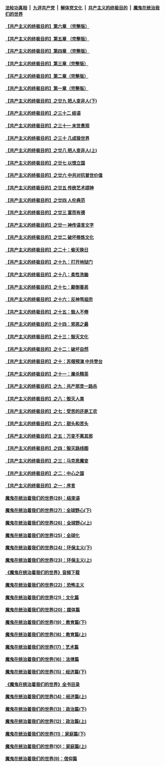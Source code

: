 ####  [法轮功真相](../../../../basic/blob/master/README.md?t=06270631) &nbsp;|&nbsp; [九评共产党](../../../../9ping.md/blob/master/README.md?t=06270631) &nbsp;|&nbsp; [解体党文化](../../../../jtdwh.md/blob/master/README.md?t=06270631)  &nbsp;|&nbsp; [共产主义的终极目的](../../../../gczydzjmd.md/blob/master/README.md?t=06270631) &nbsp;|&nbsp; [魔鬼在统治我们的世界](../../../../mgztzwmdsj.md/blob/master/README.md?t=06270631) 

#### [【共产主义的终极目的】第六章 （完整版）](../pages/nsc422/n11428913.md?t=06270631) 

#### [【共产主义的终极目的】第五章 （完整版）](../pages/nsc422/n11428912.md?t=06270631) 

#### [【共产主义的终极目的】第四章 （完整版）](../pages/nsc422/n11428907.md?t=06270631) 

#### [【共产主义的终极目的】第三章（完整版）](../pages/nsc422/n11428848.md?t=06270631) 

#### [【共产主义的终极目的】第二章（完整版）](../pages/nsc422/n11428831.md?t=06270631) 

#### [【共产主义的终极目的】第一章（完整版）](../pages/nsc422/n11417651.md?t=06270631) 

#### [【共产主义的终极目的】之廿九 把人变非人(下)](../pages/nsc422/n11344140.md?t=06270631) 

#### [【共产主义的终极目的】之三十二 结语](../pages/nsc422/n11360535.md?t=06270631) 

#### [【共产主义的终极目的】之三十一 末世景观](../pages/nsc422/n11351129.md?t=06270631) 

#### [【共产主义的终极目的】之三十 几成狼世界](../pages/nsc422/n11348280.md?t=06270631) 

#### [【共产主义的终极目的】之廿八 把人变非人(上)](../pages/nsc422/n11340492.md?t=06270631) 

#### [【共产主义的终极目的】之廿七 以恨立国](../pages/nsc422/n11336944.md?t=06270631) 

#### [【共产主义的终极目的】之廿六 中共对抗普世价值](../pages/nsc422/n11324785.md?t=06270631) 

#### [【共产主义的终极目的】之廿五 传统艺术颂神](../pages/nsc422/n11296396.md?t=06270631) 

#### [【共产主义的终极目的】之廿四 人伦典范](../pages/nsc422/n11296397.md?t=06270631) 

#### [【共产主义的终极目的】之廿三 富而有德](../pages/nsc422/n11283598.md?t=06270631) 

#### [【共产主义的终极目的】之廿一 神传语言文字](../pages/nsc422/n11263265.md?t=06270631) 

#### [【共产主义的终极目的】之廿二 破坏修炼文化](../pages/nsc422/n11245728.md?t=06270631) 

#### [【共产主义的终极目的】之二十：偷天换日](../pages/nsc422/n11238846.md?t=06270631) 

#### [【共产主义的终极目的】之十九：打开地狱门](../pages/nsc422/n11206376.md?t=06270631) 

#### [【共产主义的终极目的】之十八：柔性洗脑](../pages/nsc422/n11199994.md?t=06270631) 

#### [【共产主义的终极目的】之十七：颠倒善恶](../pages/nsc422/n11179782.md?t=06270631) 

#### [【共产主义的终极目的】之十六：反神骂祖宗](../pages/nsc422/n11166798.md?t=06270631) 

#### [【共产主义的终极目的】之十五：毁人不倦](../pages/nsc422/n11166792.md?t=06270631) 

#### [【共产主义的终极目的】之十四：邪恶之最](../pages/nsc422/n11150249.md?t=06270631) 

#### [【共产主义的终极目的】之十三：毁灭文化](../pages/nsc422/n11135227.md?t=06270631) 

#### [【共产主义的终极目的】之十二：破坏自然](../pages/nsc422/n11135214.md?t=06270631) 

#### [【共产主义的终极目的】之十：苏俄预演 中共登台](../pages/nsc422/n11118424.md?t=06270631) 

#### [【共产主义的终极目的】之十一：屠杀精英](../pages/nsc422/n11118442.md?t=06270631) 

#### [【共产主义的终极目的】之九：共产邪灵一路杀](../pages/nsc422/n11114139.md?t=06270631) 

#### [【共产主义的终极目的】之八：毁灭人类](../pages/nsc422/n11108503.md?t=06270631) 

#### [【共产主义的终极目的】之七：受苦的还是工农](../pages/nsc422/n11101809.md?t=06270631) 

#### [【共产主义的终极目的】之六：甜头和苦头](../pages/nsc422/n11096971.md?t=06270631) 

#### [【共产主义的终极目的】之五：万变不离其邪](../pages/nsc422/n11091285.md?t=06270631) 

#### [【共产主义的终极目的】之四：毁灭路线图](../pages/nsc422/n11086284.md?t=06270631) 

#### [【共产主义的终极目的】之三：马克思魔变](../pages/nsc422/n11061941.md?t=06270631) 

#### [【共产主义的终极目的】之二：中心之国](../pages/nsc422/n11047728.md?t=06270631) 

#### [【共产主义的终极目的】之一：序言](../pages/nsc422/n11086077.md?t=06270631) 

#### [魔鬼在统治着我们的世界(28)：结束语](../pages/nsc422/n10936246.md?t=06270631) 

#### [魔鬼在统治着我们的世界(27)：全球野心(下)](../pages/nsc422/n10928319.md?t=06270631) 

#### [魔鬼在统治着我们的世界(26)：全球野心(上)](../pages/nsc422/n10900318.md?t=06270631) 

#### [魔鬼在统治着我们的世界(25)：全球化](../pages/nsc422/n10788205.md?t=06270631) 

#### [魔鬼在统治着我们的世界(24)：环保主义(下)](../pages/nsc422/n10695307.md?t=06270631) 

#### [魔鬼在统治着我们的世界(23)：环保主义(上)](../pages/nsc422/n10688613.md?t=06270631) 

#### [《魔鬼在统治着我们的世界》音频下载](../pages/nsc422/n10635553.md?t=06270631) 

#### [魔鬼在统治着我们的世界(22)：恐怖主义](../pages/nsc422/n10614727.md?t=06270631) 

#### [魔鬼在统治着我们的世界(21)：文化篇](../pages/nsc422/n10597706.md?t=06270631) 

#### [魔鬼在统治着我们的世界(20)：媒体篇](../pages/nsc422/n10586579.md?t=06270631) 

#### [魔鬼在统治着我们的世界(19)：教育篇(下)](../pages/nsc422/n10564808.md?t=06270631) 

#### [魔鬼在统治着我们的世界(18)：教育篇(上)](../pages/nsc422/n10526970.md?t=06270631) 

#### [魔鬼在统治着我们的世界(17)：艺术篇](../pages/nsc422/n10499093.md?t=06270631) 

#### [魔鬼在统治着我们的世界(16)：法律篇](../pages/nsc422/n10485969.md?t=06270631) 

#### [魔鬼在统治着我们的世界(15)：经济篇(下)](../pages/nsc422/n10469975.md?t=06270631) 

#### [《魔鬼在统治着我们的世界》全书目录](../pages/nsc422/n10464261.md?t=06270631) 

#### [魔鬼在统治着我们的世界(14)：经济篇(上)](../pages/nsc422/n10457370.md?t=06270631) 

#### [魔鬼在统治着我们的世界(13)：政治篇(下)](../pages/nsc422/n10448270.md?t=06270631) 

#### [魔鬼在统治着我们的世界(12)：政治篇(上)](../pages/nsc422/n10444576.md?t=06270631) 

#### [魔鬼在统治着我们的世界(11)：家庭篇(下)](../pages/nsc422/n10440961.md?t=06270631) 

#### [魔鬼在统治着我们的世界(10)：家庭篇(上)](../pages/nsc422/n10435448.md?t=06270631) 

#### [魔鬼在统治着我们的世界(9)：信仰篇](../pages/nsc422/n10432159.md?t=06270631) 

